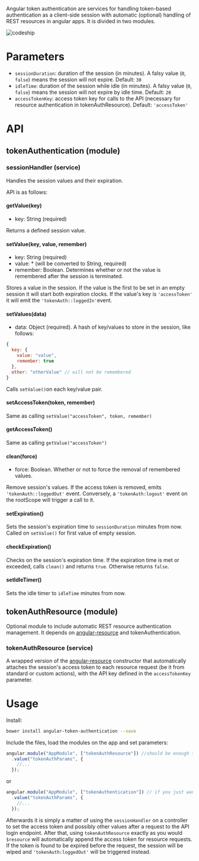 Angular token authentication are services for handling token-based authentication as a client-side session with automatic (optional) handling of REST resources in angular apps. It is divided in two modules.

 
![codeship](https://codeship.com/projects/5e91d1a0-7a84-0132-7c8e-5ed8b09d11ae/status?branch=master)


# Parameters

- `sessionDuration`: duration of the session (in minutes). A falsy value (`0`, `false`) means the session will not expire. Default: `30`
- `idleTime`: duration of the session while idle (in minutes). A falsy value (`0`, `false`) means the session will not expire by idle time. Default: `20`
- `accessTokenKey`: access token key for calls to the API (necessary for resource authentication in tokenAuthResource). Default: `'accessToken'`

# API

## tokenAuthentication (module)

### sessionHandler (service)

Handles the session values and their expiration.

API is as follows:

#### getValue(key)
- key: String (required)

Returns a defined session value.

#### setValue(key, value, remember)
- key: String (required)
- value: * (will be converted to String, required)
- remember: Boolean. Determines whether or not the value is remembered after the session is terminated.

Stores a value in the session. If the value is the first to be set in an empty session it will start both expiration clocks. If the value's key is `'accessToken'` it will emit the `'tokenAuth::loggedIn'`event.

#### setValues(data)
- data: Object (required). A hash of key/values to store in the session, like follows:
```javascript
{
  key: {
    value: "value",
    remember: true
  },
  other: "otherValue" // will not be remembered
}
```

Calls `setValue()`on each key/value pair.

#### setAccessToken(token, remember)

Same as calling `setValue("accessToken", token, remember)`

#### getAccessToken()

Same as calling `getValue("accessToken")`

#### clean(force)
- force: Boolean. Whether or not to force the removal of remembered values.

Remove session's values. If the access token is removed, emits `'tokenAuth::loggedOut'` event. Conversely, a `'tokenAuth:logout'` event on the rootScope will trigger a call to it.

#### setExpiration()

Sets the session's expiration time to `sessionDuration` minutes from now. Called on `setValue()` for first value of empty session.

#### checkExpiration()

Checks on the session's expiration time. If the expiration time is met or exceeded, calls `clean()` and returns `true`. Otherwise returns `false`.

#### setIdleTimer()

Sets the idle timer to `idleTime` minutes from now.


## tokenAuthResource (module)

Optional module to include automatic REST resource authentication management. It depends on [angular-resource](http://docs.angularjs.org/api/ngResource.$resource) and tokenAuthentication.

### tokenAuthResource (service)

A wrapped version of the [angular-resource](http://docs.angularjs.org/api/ngResource.$resource) constructor that automatically attaches the session's access token to each resource request (be it from standard or custom actions), with the API key defined in the `accessTokenKey` parameter.

# Usage

Install:

```sh
bower install angular-token-authentication --save
```

Include the files, load the modules on the app and set parameters:

```javascript
angular.module("AppModule", ["tokenAuthResource"]) //should be enough to load both modules (it depends on tokenAuthentication)
  .value("tokenAuthParams", {
    //...
  });
```

or

```javascript
angular.module("AppModule", ["tokenAuthentication"]) // if you just want to use the sessionHandler
  .value("tokenAuthParams", {
    //...
  });
```

Afterwards it is simply a matter of using the `sessionHandler` on a controller to set the access token and possibly other values after a request to the API login endpoint. After that, using `tokenAuthResource` exactly as you would `$resource` will automatically append the access token for resource requests. If the token is found to be expired before the request, the session will be wiped and `'tokenAuth:loggedOut'` will be triggered instead.
